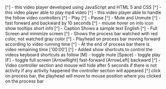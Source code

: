 [^] - this video player developed using JavaScript and HTML 5 and CSS
[^] - this video player able to play mp4 video
[^] - this video player able to handle the follow video controllers
   [^] - Play 
   [^] - Pause 
   [^] - Mute and Unmute
   [^] - fast forward and backward by 10 seconds
   [^] - mouse hover on into icon show tooltips short info
   [^] - Caption Shows a sample text English
   [^] - Full Screen and minimize screen
   [^] - Shows the process bar watched with red color, not watched gray color
   [^] - Playhead on process bar moving forward according to video running time
   [^] - At the end of process bar there is video remaining time ['00:00']
   [^] - Added show shortcuts to control the videos keyboard shortcuts as follow
        [M] - toggle mute
        [Space] - toggle play
        [F] - toggle full screen
        [ArrowRight] fast-forward
        [ArrowLeft] backward
[^] - Video controller section and mouse will hide after 5 seconds if there is not activity if any activity happened the controller section will appeared
[^] click on process bar, the playhead will move to mouse position where you clicked on the process bar